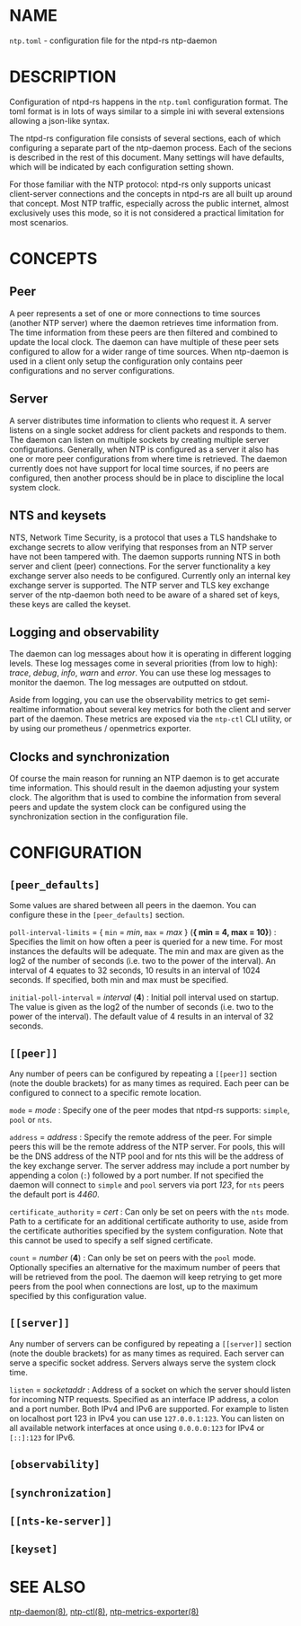 <!-- ---
title: NTP.TOML(5) ntpd-rs 0.3.6 | ntpd-rs
--- -->

# NAME

`ntp.toml` - configuration file for the ntpd-rs ntp-daemon

# DESCRIPTION

Configuration of ntpd-rs happens in the `ntp.toml` configuration format. The
toml format is in lots of ways similar to a simple ini with several extensions
allowing a json-like syntax.

The ntpd-rs configuration file consists of several sections, each of which
configuring a separate part of the ntp-daemon process. Each of the secions is
described in the rest of this document. Many settings will have defaults,
which will be indicated by each configuration setting shown.

For those familiar with the NTP protocol: ntpd-rs only supports unicast
client-server connections and the concepts in ntpd-rs are all built up around
that concept. Most NTP traffic, especially across the public internet, almost
exclusively uses this mode, so it is not considered a practical limitation for
most scenarios.

# CONCEPTS

## Peer
A peer represents a set of one or more connections to time sources (another
NTP server) where the daemon retrieves time information from. The time
information from these peers are then filtered and combined to update the local
clock. The daemon can have multiple of these peer sets configured to allow for
a wider range of time sources. When ntp-daemon is used in a client only
setup the configuration only contains peer configurations and no server
configurations.

## Server
A server distributes time information to clients who request it. A server
listens on a single socket address for client packets and responds to them. The
daemon can listen on multiple sockets by creating multiple server
configurations. Generally, when NTP is configured as a server it also has one
or more peer configurations from where time is retrieved. The daemon currently
does not have support for local time sources, if no peers are configured, then
another process should be in place to discipline the local system clock.

## NTS and keysets
NTS, Network Time Security, is a protocol that uses a TLS handshake to
exchange secrets to allow verifying that responses from an NTP server have not
been tampered with. The daemon supports running NTS in both server and client
(peer) connections. For the server functionality a key exchange server also
needs to be configured. Currently only an internal key exchange server is
supported. The NTP server and TLS key exchange server of the ntp-daemon both
need to be aware of a shared set of keys, these keys are called the keyset.

## Logging and observability
The daemon can log messages about how it is operating in different logging
levels. These log messages come in several priorities (from low to high):
*trace*, *debug*, *info*, *warn* and *error*. You can use these log messages to
monitor the daemon. The log messages are outputted on stdout.

Aside from logging, you can use the observability metrics to get semi-realtime
information about several key metrics for both the client and server part of
the daemon. These metrics are exposed via the `ntp-ctl` CLI utility, or by using
our prometheus / openmetrics exporter.

## Clocks and synchronization
Of course the main reason for running an NTP daemon is to get accurate time
information. This should result in the daemon adjusting your system clock. The
algorithm that is used to combine the information from several peers and update
the system clock can be configured using the synchronization section in the
configuration file.

# CONFIGURATION

## `[peer_defaults]`
Some values are shared between all peers in the daemon. You can configure these
in the `[peer_defaults]` section.

`poll-interval-limits` = { `min` = *min*, `max` = *max* } (**{ min = 4, max = 10}**)
:   Specifies the limit on how often a peer is queried for a new time. For most
    instances the defaults will be adequate. The min and max are given as the
    log2 of the number of seconds (i.e. two to the power of the interval). An
    interval of 4 equates to 32 seconds, 10 results in an interval of 1024
    seconds. If specified, both min and max must be specified.

`initial-poll-interval` = *interval* (**4**)
:   Initial poll interval used on startup. The value is given as the log2 of
    the number of seconds (i.e. two to the power of the interval). The default
    value of 4 results in an interval of 32 seconds.

## `[[peer]]`
Any number of peers can be configured by repeating a `[[peer]]` section (note
the double brackets) for as many times as required. Each peer can be configured
to connect to a specific remote location.

`mode` = *mode*
:   Specify one of the peer modes that ntpd-rs supports: `simple`, `pool` or
    `nts`.

`address` = *address*
:   Specify the remote address of the peer. For simple peers this will be the
    remote address of the NTP server. For pools, this will be the DNS address
    of the NTP pool and for nts this will be the address of the key exchange
    server. The server address may include a port number by appending a colon
    (`:`) followed by a port number. If not specified the daemon will connect
    to `simple` and `pool` servers via port *123*, for `nts` peers the default
    port is *4460*.

`certificate_authority` = *cert*
:   Can only be set on peers with the `nts` mode. Path to a certificate for an
    additional certificate authority to use, aside from the certificate
    authorities specified by the system configuration. Note that this cannot be
    used to specify a self signed certificate.

`count` = *number* (**4**)
:   Can only be set on peers with the `pool` mode. Optionally specifies an
    alternative for the maximum number of peers that will be retrieved from the
    pool. The daemon will keep retrying to get more peers from the pool when
    connections are lost, up to the maximum specified by this configuration
    value.

## `[[server]]`
Any number of servers can be configured by repeating a `[[server]]` section
(note the double brackets) for as many times as required. Each server can serve
a specific socket address. Servers always serve the system clock time.

`listen` = *socketaddr*
:   Address of a socket on which the server should listen for incoming NTP
    requests. Specified as an interface IP address, a colon and a port number.
    Both IPv4 and IPv6 are supported. For example to listen on localhost port
    123 in IPv4 you can use `127.0.0.1:123`. You can listen on all available
    network interfaces at once using `0.0.0.0:123` for IPv4 or `[::]:123` for
    IPv6.

## `[observability]`

## `[synchronization]`

## `[[nts-ke-server]]`

## `[keyset]`

# SEE ALSO

[ntp-daemon(8)](ntp-daemon.8.md), [ntp-ctl(8)](ntp-ctl.8.md),
[ntp-metrics-exporter(8)](ntp-metrics-exporter.8.md)
